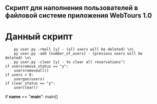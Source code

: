 ## Скрипт для наполнения пользователей в файловой системе приложения WebTours 1.0
# Данный скрипт
        py user.py -rmall [y] - (all users will be deleted) \n\
        py user.py -add [number_of_users] - (previous users will be deleted) \n\
        py user.py -clear [y] - to clear all reservations")
    if usersremove_status == "y":
        usersremoveall()
    if users > 0:
        usergen(users)
    if clear_status == "y":
        userclear()

if __name__ == "__main__":
    main()
